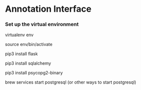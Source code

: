 # Annotation Interface

### Set up the virtual environment

virtualenv env

source env/bin/activate

pip3 install flask

pip3 install sqlalchemy

pip3 install psycopg2-binary

brew services start postgresql (or other ways to start postgresql)
